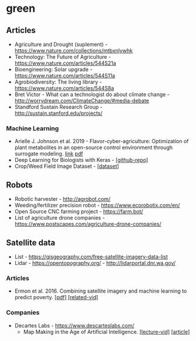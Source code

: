 # green

## Articles
- Agriculture and Drought (suplement) - https://www.nature.com/collections/mtbxnlywhk
- Technology: The Future of Agriculture - https://www.nature.com/articles/544S21a
- Bioengineering: Solar upgrade - https://www.nature.com/articles/544S11a
- Agrobiodiversity: The living library - https://www.nature.com/articles/544S8a
- Bret Victor - What can a technologist do about climate change - http://worrydream.com/ClimateChange/#media-debate
- Standford Sustain Research Group - http://sustain.stanford.edu/projects/


### Machine Learning
- Arielle J. Johnson et al. 2019 - Flavor-cyber-agriculture: Optimization of plant metabolites in an open-source control environment through surrogate modeling. [link](https://journals.plos.org/plosone/article?id=10.1371/journal.pone.0213918) [pdf](https://journals.plos.org/plosone/article/file?id=10.1371/journal.pone.0213918&type=printable)
- Deep Learning for Biologists with Keras - [[github-repo]](https://github.com/totti0223/deep_learning_for_biologists_with_keras)
- Crop/Weed Field Image Dataset - [[dataset](https://github.com/cwfid/dataset)]

## Robots
- Robotic harvester - http://agrobot.com/
- Weeding/fertilizer precision robot - https://www.ecorobotix.com/en/
- Open Source CNC farming project - https://farm.bot/
- List of agriculture drone companies - https://www.postscapes.com/agriculture-drone-companies/

## Satellite data
- List - https://gisgeography.com/free-satellite-imagery-data-list
- Lidar - https://opentopography.org/ - http://lidarportal.dnr.wa.gov/
### Articles
- Ermon et al. 2016. Combining satellite imagery and machine learning to predict poverty. [[pdf]](https://science.sciencemag.org/content/353/6301/790) [[related-vid]](https://www.youtube.com/watch?v=AlDztqg_m7k)

### Companies
- Decartes Labs - https://www.descarteslabs.com/
  - Map Making in the Age of Artificial Intelligence. [[lecture-vid]](https://www.youtube.com/watch?v=6Au4HuHdF60&feature=youtu.be) [[article]](https://medium.com/descarteslabs-team/mapmaking-in-the-age-of-artificial-intelligence-da9e71be21d3)
